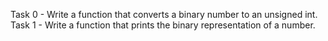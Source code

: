 Task 0 - Write a function that converts a binary number to an unsigned int.
Task 1 - Write a function that prints the binary representation of a number.


